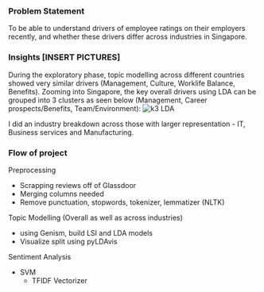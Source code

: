 ### Problem Statement
To be able to understand drivers of employee ratings on their employers recently, and whether these drivers differ across industries in Singapore.

### Insights [INSERT PICTURES]
During the exploratory phase, topic modelling across different countries showed very similar drivers (Management, Culture, Worklife Balance, Benefits).
Zooming into Singapore, the key overall drivers using LDA can be grouped into 3 clusters as seen below 
(Management, Career prospects/Benefits, Team/Environment):
![k3 LDA](https://user-images.githubusercontent.com/55055667/87762849-58b8e680-c846-11ea-954f-07c40cb1e8ab.png)


I did an industry breakdown across those with larger representation - IT, Business services and Manufacturing.


### Flow of project

Preprocessing
  - Scrapping reviews off of Glassdoor
  - Merging columns needed
  - Remove punctuation, stopwords, tokenizer, lemmatizer (NLTK)
  
Topic Modelling (Overall as well as across industries)
  - using Genism, build LSI and LDA models
  - Visualize split using pyLDAvis

Sentiment Analysis
  - SVM
    - TFIDF Vectorizer
